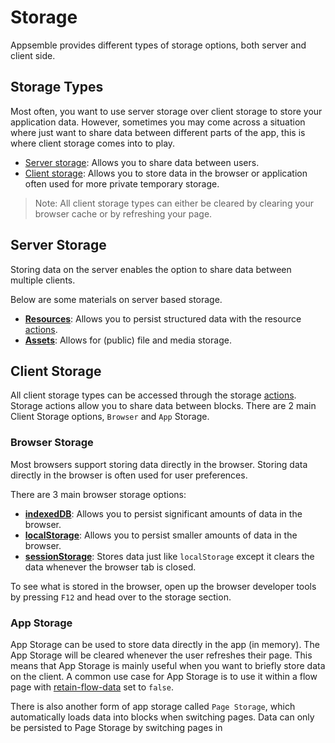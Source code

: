 # Storage

Appsemble provides different types of storage options, both server and client side.

## Storage Types

Most often, you want to use server storage over client storage to store your application data.
However, sometimes you may come across a situation where just want to share data between different
parts of the app, this is where client storage comes into to play.

- [Server storage](#server-storage): Allows you to share data between users.
- [Client storage](#client-storage): Allows you to store data in the browser or application often
  used for more private temporary storage.

> Note: All client storage types can either be cleared by clearing your browser cache or by
> refreshing your page.

## Server Storage

Storing data on the server enables the option to share data between multiple clients.

Below are some materials on server based storage.

- **[Resources](/docs/guide/resources)**: Allows you to persist structured data with the resource
  [actions](/docs/reference/action).
- **[Assets](/docs/guide/assets)**: Allows for (public) file and media storage.

## Client Storage

All client storage types can be accessed through the storage [actions](/docs/reference/action).
Storage actions allow you to share data between blocks. There are 2 main Client Storage options,
`Browser` and `App` Storage.

### Browser Storage

Most browsers support storing data directly in the browser. Storing data directly in the browser is
often used for user preferences.

There are 3 main browser storage options:

- **[indexedDB](https://developer.mozilla.org/en-US/docs/Web/API/IndexedDB_API)**: Allows you to
  persist significant amounts of data in the browser.
- **[localStorage](https://developer.mozilla.org/en-US/docs/Web/API/Web_Storage_API)**: Allows you
  to persist smaller amounts of data in the browser.
- **[sessionStorage](https://developer.mozilla.org/en-US/docs/Web/API/Web_Storage_API)**: Stores
  data just like `localStorage` except it clears the data whenever the browser tab is closed.

To see what is stored in the browser, open up the browser developer tools by pressing `F12` and head
over to the storage section.

### App Storage

App Storage can be used to store data directly in the app (in memory). The App Storage will be
cleared whenever the user refreshes their page. This means that App Storage is mainly useful when
you want to briefly store data on the client. A common use case for App Storage is to use it within
a flow page with [retain-flow-data](/docs/reference/app#-flow-page-definition-retain-flow-data) set
to `false`.

There is also another form of app storage called `Page Storage`, which automatically loads data into
blocks when switching pages. Data can only be persisted to Page Storage by switching pages in 